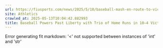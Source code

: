 ```yaml
---
url: https://fiusports.com/news/2025/5/10/baseball-mash-en-route-to-victory-vs-liberty.aspx
site: Athletics
crawled_at: 2025-05-13T10:04:42.882993
title: Baseball Powers Past Liberty with Trio of Home Runs in 10–4 Victory - FIU Athletics
---
```


Error generating fit markdown: '<' not supported between instances of 'int' and 'str'